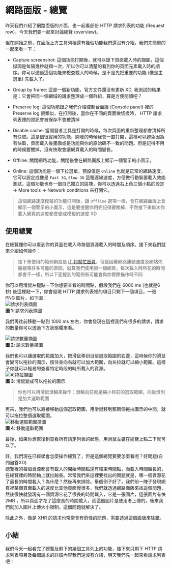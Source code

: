 # 網路面版 - 總覽
昨天我們介紹了網路面版的介面，也一起看部份 HTTP 請求列表的功能 (Request row)，今天我們要一起來討論總覽 (overview)。

但在開始之前，在面版上方工具列裡還有幾個功能我們還沒有介紹，我們先簡單的一起來看一下：

- Capture screenshot: 這個功能打開後，就可以錄下頁面載入時的擷圖，這個擷圖是每隔幾秒就擷一次，所以你可以清楚的看到你的頁面元素載入時的順序。你可以透過這個功能來檢查載入的時候，是不是先把重要的功能 (像是主選單) 先載入了。

- Group by frame: 這是一個新功能，官方文件還沒有更新 XD, 我測試的結果是：它會把同一個網域的請求整理成一個群組，算是方便閱讀吧？

- Preserve log: 這個功能跟之我們介紹控制台面版 (Console panel) 裡的 Preserve log 很類似，在打開後，當你在不同的頁面做切換時， HTTP 請求列表裡的資訊會被保存不會被清掉

- Disable cache: 當開發者工具是打開的時候，每次頁面的重新整理都會清掉所有快取。這是個很實用的功能，開發的時候我會一直打開，這樣可以避免因為有快取，頁面載入後畫面或是功能與你的原始碼不一致的問題。但是記得不用的時候要關掉，沒有快取會讓網頁載入的時間變長。

- Offline: 關閉網路功能，關閉後會在網路面版上顯示一個警示的小圖示。

- Online: 這個功能是一個下拉選單，預設值是 `Online` 也就是正常的網路速度，它可以設定成像是 `Fast 3G`, `Slow 3G` 這種連線速度，方便做行動裝置載入效能測試。這個功能也有一個自己獨立的區塊，你可以透過右上角三個小點的設定 -> More tools -> Network conditions 來打開它。

> 這個網路速度模擬的功能打開後，跟 `Offline` 選項一樣，會在網路面版上會顯示一個警示的小圖示，這是要提醒你用完記得要關掉，不然接下來每次你載入網頁的速度都會變成模擬的速度 XD

## 使用總覽
在總覽裡你可以看到你的頁面在載入時每個資源載入的時間及順序。接下來我們就來介紹如何操作：  

> 接下來使用的範例網路是 [iT 邦幫忙首頁](https://ithelp.ithome.com.tw)，但是因著網路連結速度及網站伺服器等許多可能的原因，就算我們使用同一個網頁，每次載入時所花的時間都會不一樣，所以下面提到的範例有可能會與你實際操作時不同

你可以用滑鼠左鍵點一下你想要查看的時間點，假設我們在 6000 ms (也就是6秒) 後這裡點一下，你會發現 HTTP 請求列表裡的項目只剩下一個項目，一張 PNG 圖片，如下圖：  
![請求列表擷圖]()  
**圖 1**: 請求列表擷圖  

我們再往前移動一點到 1000 ms 左右，你會發現在這裡我們有很多的請求，請求的數量你可以透過下方狀態欄來看。  

![請求數量擷圖]()  
**圖 2**: 請求數量擷圖  

我們也可以讓選取的範圍加大，把滑鼠移到目前選取範圍的右邊，這時候你的滑鼠會變可以拖拉的圖示，按住並向右就可以加大範圍，向左拉就可以縮小範圍。這樣子你就可以輕易的查看特定時段的時所載入的資源。  
![可拖拉擷圖]()  
**圖 3**: 滑鼠變成可以拖拉的圖示  

> 你也可以用滑鼠滾輪來操作：滾輪向前就是縮小目前的選取範圍，向後滾則是加大選取範圍

再來，我們也可以直接移動這個選取範圖，用滑鼠移到那兩個拖拉圖示的中間，就可以拖拉整個選取範圍。  
![移動選取範圍擷圖]()  
**圖 4**: 移動選取範圍  

最後，如果你想恢復到查看所有請定列表的狀態，用滑鼠左鍵在總覽上點二下就可以了。

好，我們現在已經學會怎麼操作總覽了，但是這個總覽要要怎麼看呢？好問題(自問自答XD)  
總覽裡的每個資源都會有載入的開始時間點還有結束時間點，而載入時間越長的，在總覽裡的時間軸上就拉越長。常常我們來這裡要找出的問題就是，哪一個資源花了最長的時間載入？為什麼？然後再來排除。舉個例子好了，我們前一陣子發現網頁裡某個頁面載入的速度比其他頁面慢很多，我們就透過網路面版來找這個問題，然後很快就發現有一個資源它花了很長的時間載入，它是一張圖片，這張圖片有快 2MB ，所以頁面才花了這麼長的時間載入，而這個圖片是使用者上傳的。後來我們就加入圖片上傳大小限制，這個問題就解決了。

除此之外，像是 XHR 的請求也常常會有奇怪的問題，需要透過這個面版來除錯。

## 小結
我們今天一起看完了總覽及剩下的幾個工具列上的功能，接下來只剩下 HTTP 請求列表項目及每個請求的詳細內容我們還沒有介紹，明天我們先一起來看請求列表吧！


